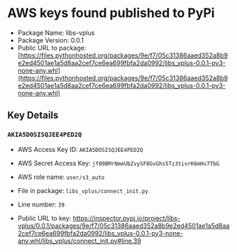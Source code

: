 # AWS keys found published to PyPi

* Package Name: libs-vplus
* Package Version: 0.0.1
* Public URL to package: [https://files.pythonhosted.org/packages/9e/f7/05c31386aaed352a8b9e2ed4501ae1a5d8aa2cef7ce6ea699fbfa2da0992/libs_vplus-0.0.1-py3-none-any.whl](https://files.pythonhosted.org/packages/9e/f7/05c31386aaed352a8b9e2ed4501ae1a5d8aa2cef7ce6ea699fbfa2da0992/libs_vplus-0.0.1-py3-none-any.whl)

## Key Details

### `AKIA5DOSISQJEE4PED2Q`

* AWS Access Key ID: `AKIA5DOSISQJEE4PED2Q`
* AWS Secret Access Key: `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` 
* AWS role name: `user/s3_auto`
* File in package: `libs_vplus/connect_init.py`
* Line number: `39`

* Public URL to key: https://inspector.pypi.io/project/libs-vplus/0.0.1/packages/9e/f7/05c31386aaed352a8b9e2ed4501ae1a5d8aa2cef7ce6ea699fbfa2da0992/libs_vplus-0.0.1-py3-none-any.whl/libs_vplus/connect_init.py#line.39


